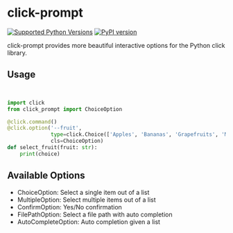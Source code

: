 # click-prompt

[![Supported Python Versions](https://img.shields.io/pypi/pyversions/click-prompt/0.0.1)](https://pypi.org/project/click-prompt/) 
[![PyPI version](https://badge.fury.io/py/click-prompt.svg)](https://badge.fury.io/py/click-prompt)


click-prompt provides more beautiful interactive options for the Python click
library.


## Usage

```python


import click
from click_prompt import ChoiceOption

@click.command()
@click.option('--fruit', 
              type=click.Choice(['Apples', 'Bananas', 'Grapefruits', 'Mangoes']),
              cls=ChoiceOption)
def select_fruit(fruit: str):
    print(choice)
```


## Available Options

 - ChoiceOption: Select a single item out of a list
 - MultipleOption: Select multiple items out of a list
 - ConfirmOption: Yes/No confirmation
 - FilePathOption: Select a file path with auto completion
 - AutoCompleteOption: Auto completion given a list
